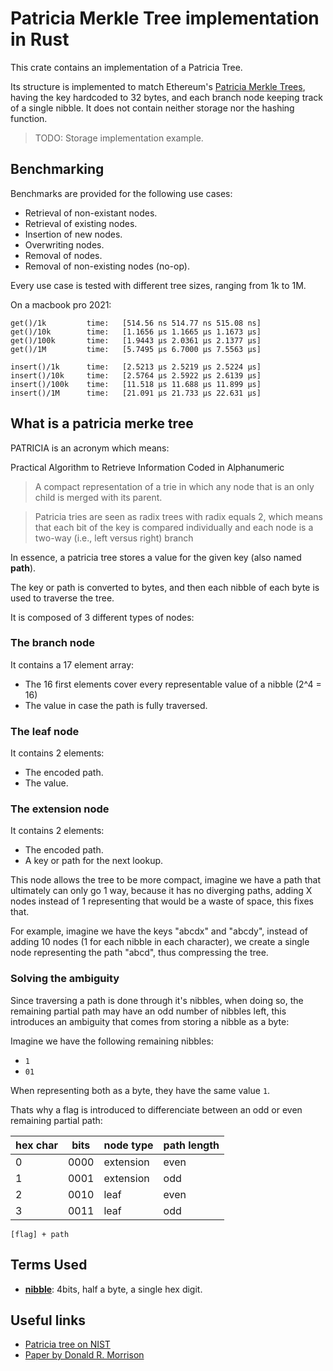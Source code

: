 # Patricia Merkle Tree implementation in Rust

This crate contains an implementation of a Patricia Tree.

Its structure is implemented to match Ethereum's [Patricia Merkle Trees](https://ethereum.org/en/developers/docs/data-structures-and-encoding/patricia-merkle-trie/),
having the key hardcoded to 32 bytes, and each branch node keeping track of a
single nibble. It does not contain neither storage nor the hashing function.

> TODO: Storage implementation example.

## Benchmarking

Benchmarks are provided for the following use cases:

  - Retrieval of non-existant nodes.
  - Retrieval of existing nodes.
  - Insertion of new nodes.
  - Overwriting nodes.
  - Removal of nodes.
  - Removal of non-existing nodes (no-op).

Every use case is tested with different tree sizes, ranging from 1k to 1M.

On a macbook pro 2021:
```
get()/1k         time:   [514.56 ns 514.77 ns 515.08 ns]
get()/10k        time:   [1.1656 µs 1.1665 µs 1.1673 µs]
get()/100k       time:   [1.9443 µs 2.0361 µs 2.1377 µs]
get()/1M         time:   [5.7495 µs 6.7000 µs 7.5563 µs]

insert()/1k      time:   [2.5213 µs 2.5219 µs 2.5224 µs]
insert()/10k     time:   [2.5764 µs 2.5922 µs 2.6139 µs]
insert()/100k    time:   [11.518 µs 11.688 µs 11.899 µs]
insert()/1M      time:   [21.091 µs 21.733 µs 22.631 µs]
```

## What is a patricia merke tree

PATRICIA is an acronym which means:

Practical Algorithm to Retrieve Information Coded in Alphanumeric

> A compact representation of a trie in which any node that is an only child is merged with its parent. 

> Patricia tries are seen as radix trees with radix equals 2, which means that each bit of the key is compared individually and each node is a two-way (i.e., left versus right) branch

In essence, a patricia tree stores a value for the given key (also named **path**).

The key or path is converted to bytes, and then each nibble of each byte is used to traverse the tree.

It is composed of 3 different types of nodes:

### The branch node

It contains a 17 element array:
- The 16 first elements cover every representable value of a nibble (2^4 = 16)
- The value in case the path is fully traversed.

### The leaf node

It contains 2 elements:
- The encoded path.
- The value.

### The extension node

It contains 2 elements:
- The encoded path.
- A key or path for the next lookup.

This node allows the tree to be more compact, imagine we have a path that ultimately can only go 1 way, because it has no diverging paths,
adding X nodes instead of 1 representing that would be a waste of space, this fixes that.

For example, imagine we have the keys "abcdx" and "abcdy", instead of adding 10 nodes (1 for each nibble in each character), we create a single node representing the path "abcd", thus compressing the tree.


### Solving the ambiguity

Since traversing a path is done through it's nibbles, when doing so, the remaining partial path may have an odd number of nibbles left, this
introduces an ambiguity that comes from storing a nibble as a byte:

Imagine we have the following remaining nibbles:

- `1`
- `01`

When representing both as a byte, they have the same value `1`.

Thats why a flag is introduced to differenciate between an odd or even remaining partial path:

| hex char | bits | node type | path length |
|----------|------|-----------|-------------|
| 0        | 0000 | extension | even        |
| 1        | 0001 | extension | odd         |
| 2        | 0010 | leaf      | even        |
| 3        | 0011 | leaf      | odd         |

```
[flag] + path
```

## Terms Used
- **[nibble](https://en.wikipedia.org/wiki/Nibble)**: 4bits, half a byte, a single hex digit.

## Useful links

- [Patricia tree on NIST](https://xlinux.nist.gov/dads/HTML/patriciatree.html)
- [Paper by Donald R. Morrison](https://dl.acm.org/doi/10.1145/321479.321481)
